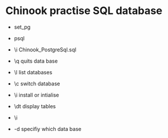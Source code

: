 # Chinook practise SQL database


- set_pg

- psql
- \i Chinook_PostgreSql.sql
 -   \q quits data base
  -  \l list databases
   - \c switch database
   - \i install or intialise
   - \dt display tables

   - \i

   - -d specifiy which data base
